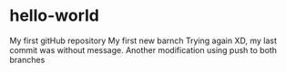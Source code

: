 # hello-world
My first gitHub repository
My first new barnch
Trying again XD, my last commit was without message.
Another modification
using push to both branches